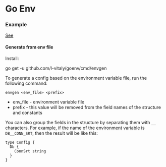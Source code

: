 # Go Env

### Example

[See](example/README.md)

#### Generate from env file

Install:

go get -u github.com/l-vitaly/goenv/cmd/envgen

To generate a config based on the environment variable file, run the following command:

`envgen <env_file> <prefix>`

-   env_file - environment variable file
-   prefix - this value will be removed from the field names of the structure and constants

You can also group the fields in the structure by separating them with `__` characters. For example, if the name of the environment variable is `DB__CONN_SRT`, then the result will be like this:

```golang
type Config {
  Db {
    ConnSrt string
  }
}
```
